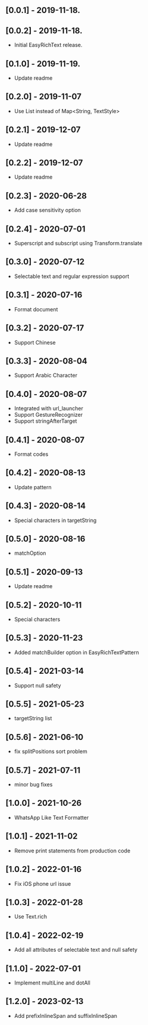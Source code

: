 ## [0.0.1] - 2019-11-18.

## [0.0.2] - 2019-11-18.

- Initial EasyRichText release.

## [0.1.0] - 2019-11-19.

- Update readme

## [0.2.0] - 2019-11-07

- Use List<EasyRichTextPattern> instead of Map<String, TextStyle>

## [0.2.1] - 2019-12-07

- Update readme

## [0.2.2] - 2019-12-07

- Update readme

## [0.2.3] - 2020-06-28

- Add case sensitivity option

## [0.2.4] - 2020-07-01

- Superscript and subscript using Transform.translate

## [0.3.0] - 2020-07-12

- Selectable text and regular expression support

## [0.3.1] - 2020-07-16

- Format document

## [0.3.2] - 2020-07-17

- Support Chinese

## [0.3.3] - 2020-08-04

- Support Arabic Character

## [0.4.0] - 2020-08-07

- Integrated with url_launcher
- Support GestureRecognizer
- Support stringAfterTarget

## [0.4.1] - 2020-08-07

- Format codes

## [0.4.2] - 2020-08-13

- Update pattern

## [0.4.3] - 2020-08-14

- Special characters in targetString

## [0.5.0] - 2020-08-16

- matchOption

## [0.5.1] - 2020-09-13

- Update readme

## [0.5.2] - 2020-10-11

- Special characters

## [0.5.3] - 2020-11-23

- Added matchBuilder option in EasyRichTextPattern

## [0.5.4] - 2021-03-14

- Support null safety

## [0.5.5] - 2021-05-23

- targetString list

## [0.5.6] - 2021-06-10

- fix splitPositions sort problem

## [0.5.7] - 2021-07-11

- minor bug fixes

## [1.0.0] - 2021-10-26

- WhatsApp Like Text Formatter

## [1.0.1] - 2021-11-02

- Remove print statements from production code

## [1.0.2] - 2022-01-16

- Fix iOS phone url issue

## [1.0.3] - 2022-01-28

- Use Text.rich

## [1.0.4] - 2022-02-19

- Add all attributes of selectable text and null safety

## [1.1.0] - 2022-07-01

- Implement multiLine and dotAll

## [1.2.0] - 2023-02-13

- Add prefixInlineSpan and suffixInlineSpan
